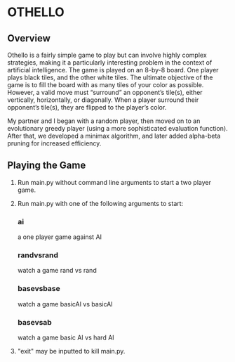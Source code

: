 # OTHELLO
## Overview
Othello is a fairly simple game to play but can involve highly complex strategies, making it a particularly interesting problem in the context of artificial intelligence. The game is played on an 8-by-8 board. One player plays black tiles, and the other white tiles. The ultimate objective of the game is to fill the board with as many tiles of your color as possible. However, a valid move must “surround” an opponent’s tile(s), either vertically, horizontally, or diagonally. When a player surround their opponent’s tile(s), they are flipped to the player’s color.

My partner and I began with a random player, then moved on to an evolutionary greedy player (using a more sophisticated evaluation function). After that, we developed a minimax algorithm, and later added alpha-beta pruning for increased efficiency.


## Playing the Game
1. Run main.py without command line arguments to start a two player game.

2. Run main.py with one of the following arguments to start:

    ### ai
    a one player game against AI

    ### randvsrand
    watch a game rand vs rand

    ### basevsbase
    watch a game basicAI vs basicAI
    
    ### basevsab
    watch a game basic AI vs hard AI

3. "exit" may be inputted to kill main.py.
